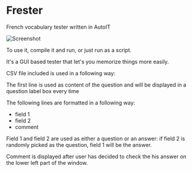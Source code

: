 Frester
=======

French vocabulary tester written in AutoIT

![Screenshot](http://kx.shst.pl/frester.png)

To use it, compile it and run, or just run as a script.

It's a GUI based tester that let's you memorize things more easily.


CSV file included is used in a following way:

The first line is used as content of the question and will be displayed in a question label box every time

The following lines are formatted in a following way:

* field 1
* field 2
* comment

Field 1 and field 2 are used as either a question or an answer: if field 2 is randomly picked as the question, field 1 will be the answer.

Comment is displayed after user has decided to check the his answer on the lower left part of the window.



